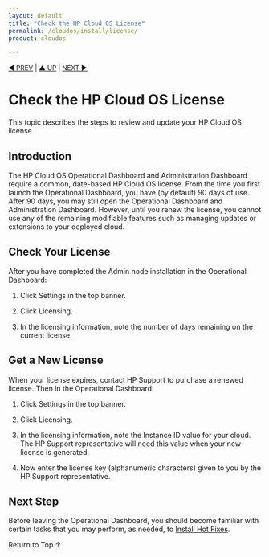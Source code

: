 ```yaml
---
layout: default
title: "Check the HP Cloud OS License"
permalink: /cloudos/install/license/
product: cloudos

---
```


<a name="_top"> </a>

<script> 

function PageRefresh { 
onLoad="window.refresh" 
} 
 
PageRefresh();

</script>


<p style="font-size: small;"> <a href="/cloudos/install/launch-admin-dashboard/">&#9664; PREV</a> | <a href="/cloudos/install/">&#9650; UP</a> | <a href="/cloudos/install/hot-fixes/">NEXT &#9654;</a> </p>

# Check the HP Cloud OS License

This topic describes the steps to review and update your HP Cloud OS license. 

## Introduction

The HP Cloud OS Operational Dashboard and Administration Dashboard require a common, date-based HP Cloud OS license. From the time you first launch the Operational Dashboard, you have (by default) 90 days of use.  After 90 
days, you may still open the Operational Dashboard and Administration Dashboard. However, until you renew the license, you cannot use any of the remaining modifiable features such as managing updates or extensions to your deployed cloud. 

## Check Your License

After you have completed the Admin node installation in the Operational Dashboard:

1. Click Settings in the top banner.

2. Click Licensing.

3. In the licensing information, note the number of days remaining on the current license.

## Get a New License

When your license expires, contact HP Support to purchase a renewed license. Then in the Operational Dashboard: 

1. Click Settings in the top banner.

2. Click Licensing.

3. In the licensing information, note the Instance ID value for your cloud.  
The HP Support representative will need this value when your new license is generated. 

4. Now enter the license key (alphanumeric characters) given to you by the HP Support representative. 

## Next Step

Before leaving the Operational Dashboard, you should become familiar with certain tasks that you may perform, as needed, 
to [Install Hot Fixes](/cloudos/install/hot-fixes/).

<a href="#_top" style="padding:14px 0px 14px 0px; text-decoration: none;"> Return to Top &#8593; </a>

<!-- To request access to the HP Cloud OS Sandbox, see http://www.hp.com/go/cloudos. --> 


